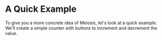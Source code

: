 # A Quick Example

To give you a more concrete idea of Meiosis, let's look at a quick example. We'll create a simple counter with buttons to increment and decrement the value.
